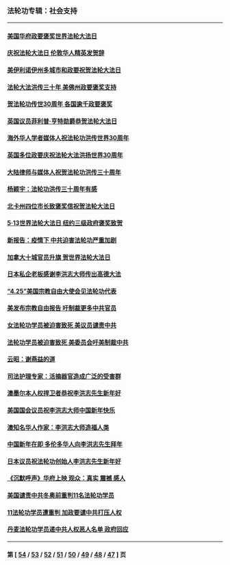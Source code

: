 ### 法轮功专辑：社会支持
---
#### [美国华府政要褒奖世界法轮大法日](../../pages/nf4386/n13743770.md?06010430) 
#### [庆祝法轮大法日 伦敦华人精英发贺辞](../../pages/nf4386/n13741593.md?06010430) 
#### [美伊利诺伊州多城市和政要祝贺法轮大法日](../../pages/nf4386/n13737149.md?06010430) 
#### [法轮大法洪传三十年 美佛州政要褒奖支持](../../pages/nf4386/n13737103.md?06010430) 
#### [贺法轮功传世30周年 各国逾千政要褒奖](../../pages/nf4386/n13735828.md?06010430) 
#### [英国议员菲利普‧亨特勋爵恭贺法轮大法日](../../pages/nf4386/n13736187.md?06010430) 
#### [海外华人学者媒体人祝法轮功洪传世界30周年](../../pages/nf4386/n13735835.md?06010430) 
#### [英国多位政要庆祝法轮大法洪扬世界30周年](../../pages/nf4386/n13734739.md?06010430) 
#### [大陆律师与媒体人祝贺法轮功洪传三十周年](../../pages/nf4386/n13735062.md?06010430) 
#### [杨颖宇：法轮功洪传三十周年有感](../../pages/nf4386/n13734884.md?06010430) 
#### [北卡州四位市长致褒奖信祝贺法轮大法日](../../pages/nf4386/n13733292.md?06010430) 
#### [5·13世界法轮大法日 纽约三级政府褒奖致贺](../../pages/nf4386/n13732651.md?06010430) 
#### [新报告：疫情下 中共迫害法轮功严重加剧](../../pages/nf4386/n13732612.md?06010430) 
#### [加拿大十城官员升旗 贺世界法轮大法日](../../pages/nf4386/n13729166.md?06010430) 
#### [日本私企老板感谢李洪志大师传出高德大法](../../pages/nf4386/n13726335.md?06010430) 
#### [“4.25”美国宗教自由大使会见法轮功代表](../../pages/nf4386/n13724124.md?06010430) 
#### [美发布宗教自由报告 吁制裁更多中共官员](../../pages/nf4386/n13720670.md?06010430) 
#### [女法轮功学员被迫害致死 美议员谴责中共](../../pages/nf4386/n13682069.md?06010430) 
#### [法轮功学员被迫害致死 美委员会吁美制裁中共](../../pages/nf4386/n13631310.md?06010430) 
#### [云昭：谢燕益的道](../../pages/nf4386/n13607391.md?06010430) 
#### [司法护理专家：活摘器官造成广泛的受害群](../../pages/nf4386/n13570425.md?06010430) 
#### [澳墨尔本人权捍卫者恭祝李洪志先生新年好](../../pages/nf4386/n13556164.md?06010430) 
#### [美国国会议员祝李洪志大师中国新年快乐](../../pages/nf4386/n13554208.md?06010430) 
#### [澳知名华人作家：李洪志大师造福人类](../../pages/nf4386/n13552049.md?06010430) 
#### [中国新年在即 多伦多华人向李洪志先生拜年](../../pages/nf4386/n13531756.md?06010430) 
#### [日本议员祝法轮功创始人李洪志先生新年好](../../pages/nf4386/n13543228.md?06010430) 
#### [《沉默呼声》华府上映 观众：真实 震撼 感人](../../pages/nf4386/n13524739.md?06010430) 
#### [美国谴责中共冬奥前重判11名法轮功学员](../../pages/nf4386/n13521806.md?06010430) 
#### [11法轮功学员遭重判 加政要谴中共打压人权](../../pages/nf4386/n13521294.md?06010430) 
#### [丹麦法轮功学员递中共人权恶人名单 政府回应](../../pages/nf4386/n13497482.md?06010430) 

---
#### 第 [ [54](./54.md?06010430) / [53](./53.md?06010430) / [52](./52.md?06010430) / [51](./51.md?06010430) / [50](./50.md?06010430) / [49](./49.md?06010430) / [48](./48.md?06010430) / [47](./47.md?06010430) ] 页

